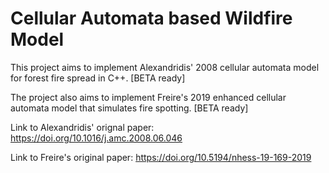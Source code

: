 # Cellular Automata based Wildfire Model
This project aims to implement Alexandridis' 2008 cellular automata model for forest fire spread in C++. [BETA ready]

The project also aims to implement Freire's 2019 enhanced cellular automata model that simulates fire spotting. [BETA ready]

Link to Alexandridis' orignal paper: https://doi.org/10.1016/j.amc.2008.06.046

Link to Freire's original paper: https://doi.org/10.5194/nhess-19-169-2019
